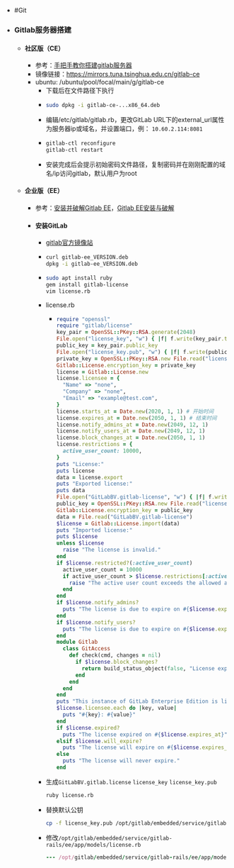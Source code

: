 - #Git
- ### Gitlab服务器搭建
	- #### 社区版（CE）
		- 参考：[手把手教你搭建gitlab服务器](https://zhuanlan.zhihu.com/p/62042884)
		- 镜像链接：https://mirrors.tuna.tsinghua.edu.cn/gitlab-ce
		- ubuntu: /ubuntu/pool/focal/main/g/gitlab-ce
			- 下载后在文件路径下执行
			- ```bash
			  sudo dpkg -i gitlab-ce-...x86_64.deb
			  ```
			- 编辑/etc/gitlab/gitlab.rb，更改GitLab URL下的external_url属性为服务器ip或域名，并设置端口，例：
			  `10.60.2.114:8081`
			- ```bash
			  gitlab-ctl reconfigure
			  gitlab-ctl restart
			  ```
			- 安装完成后会提示初始密码文件路径，复制密码并在刚刚配置的域名/ip访问gitlab，默认用户为root
	- #### 企业版（EE）
		- 参考：[安装并破解Gitlab EE](https://blog.17lai.site/posts/29a820b3)，[Gitlab EE安装与破解](https://conf.top/post/506)
		- #### 安装GitLab
			- [gitlab官方镜像站](https://packages.gitlab.com/gitlab/gitlab-ee)
			- ```bash
			  curl gitlab-ee_VERSION.deb
			  dpkg -i gitlab-ee_VERSION.deb
			  ```
			- ```bash
			  sudo apt install ruby
			  gem install gitlab-license
			  vim license.rb
			  ```
			- license.rb
				- ```ruby
				  require "openssl"
				  require "gitlab/license"
				  key_pair = OpenSSL::PKey::RSA.generate(2048)
				  File.open("license_key", "w") { |f| f.write(key_pair.to_pem) }
				  public_key = key_pair.public_key
				  File.open("license_key.pub", "w") { |f| f.write(public_key.to_pem) }
				  private_key = OpenSSL::PKey::RSA.new File.read("license_key")
				  Gitlab::License.encryption_key = private_key
				  license = Gitlab::License.new
				  license.licensee = {
				    "Name" => "none",
				    "Company" => "none",
				    "Email" => "example@test.com",
				  }
				  license.starts_at = Date.new(2020, 1, 1) # 开始时间
				  license.expires_at = Date.new(2050, 1, 1) # 结束时间
				  license.notify_admins_at = Date.new(2049, 12, 1)
				  license.notify_users_at = Date.new(2049, 12, 1)
				  license.block_changes_at = Date.new(2050, 1, 1)
				  license.restrictions = {
				    active_user_count: 10000,
				  }
				  puts "License:"
				  puts license
				  data = license.export
				  puts "Exported license:"
				  puts data
				  File.open("GitLabBV.gitlab-license", "w") { |f| f.write(data) }
				  public_key = OpenSSL::PKey::RSA.new File.read("license_key.pub")
				  Gitlab::License.encryption_key = public_key
				  data = File.read("GitLabBV.gitlab-license")
				  $license = Gitlab::License.import(data)
				  puts "Imported license:"
				  puts $license
				  unless $license
				    raise "The license is invalid."
				  end
				  if $license.restricted?(:active_user_count)
				    active_user_count = 10000
				    if active_user_count > $license.restrictions[:active_user_count]
				      raise "The active user count exceeds the allowed amount!"
				    end
				  end
				  if $license.notify_admins?
				    puts "The license is due to expire on #{$license.expires_at}."
				  end
				  if $license.notify_users?
				    puts "The license is due to expire on #{$license.expires_at}."
				  end
				  module Gitlab
				    class GitAccess
				      def check(cmd, changes = nil)
				        if $license.block_changes?
				          return build_status_object(false, "License expired")
				        end
				      end
				    end
				  end
				  puts "This instance of GitLab Enterprise Edition is licensed to:"
				  $license.licensee.each do |key, value|
				    puts "#{key}: #{value}"
				  end
				  if $license.expired?
				    puts "The license expired on #{$license.expires_at}"
				  elsif $license.will_expire?
				    puts "The license will expire on #{$license.expires_at}"
				  else
				    puts "The license will never expire."
				  end
				  ```
			- 生成`GitLabBV.gitlab.license` `license_key` `license_key.pub`
			  ```bash
			  ruby license.rb
			  ```
			- 替换默认公钥
			  ```bash
			  cp -f license_key.pub /opt/gitlab/embedded/service/gitlab-rails/.license_encryption_key.pub
			  ```
			- 修改`/opt/gitlab/embedded/service/gitlab-rails/ee/app/models/license.rb`
			  ```ruby
			  --- /opt/gitlab/embedded/service/gitlab-rails/ee/app/models/license.rb +++ /opt/gitlab/embedded/service/gitlab-rails/ee/app/models/license.rb @@ -367,7 +367,7 @@ end def plan - restricted_attr(:plan).presence || STARTER_PLAN + restricted_attr(:plan).presence || ULTIMATE_PLAN end def edition
			  ```